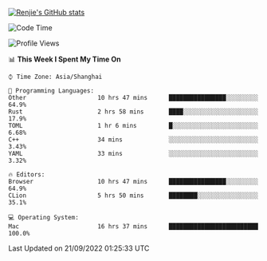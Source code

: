 [![Renjie's GitHub stats](https://github-readme-stats.vercel.app/api?username=liurenjie1024&show_icons=true&theme=chartreuse-dark)](https://github.com/anuraghazra/github-readme-stats)

<!--START_SECTION:waka-->
![Code Time](http://img.shields.io/badge/Code%20Time-168%20hrs%2039%20mins-blue)

![Profile Views](http://img.shields.io/badge/Profile%20Views-18-blue)

📊 **This Week I Spent My Time On** 

```text
⌚︎ Time Zone: Asia/Shanghai

💬 Programming Languages: 
Other                    10 hrs 47 mins      ████████████████░░░░░░░░░   64.9% 
Rust                     2 hrs 58 mins       ████░░░░░░░░░░░░░░░░░░░░░   17.9% 
TOML                     1 hr 6 mins         █░░░░░░░░░░░░░░░░░░░░░░░░   6.68% 
C++                      34 mins             ░░░░░░░░░░░░░░░░░░░░░░░░░   3.43% 
YAML                     33 mins             ░░░░░░░░░░░░░░░░░░░░░░░░░   3.32%

🔥 Editors: 
Browser                  10 hrs 47 mins      ████████████████░░░░░░░░░   64.9% 
CLion                    5 hrs 50 mins       ████████░░░░░░░░░░░░░░░░░   35.1%

💻 Operating System: 
Mac                      16 hrs 37 mins      █████████████████████████   100.0%

```


 Last Updated on 21/09/2022 01:25:33 UTC
<!--END_SECTION:waka-->

